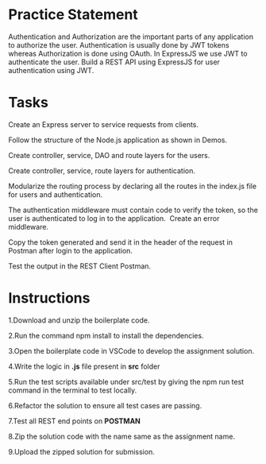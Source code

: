 
# Practice Statement

Authentication and Authorization are the important parts of any application to authorize the user. Authentication is usually done by JWT tokens whereas Authorization is done using OAuth. In ExpressJS we use JWT to authenticate the user.
Build a REST API using ExpressJS for user authentication using JWT.

# Tasks
Create an Express server to service requests from clients.​

Follow the structure of the Node.js application as shown in Demos.​

Create controller, service, DAO and route layers for the users.​

Create controller, service, route layers for authentication.​

Modularize the routing process by declaring all the routes in the index.js file for users and authentication. ​

The authentication middleware must contain code to verify the token, so the user is authenticated to log in to the application.​
​
Create an error middleware.​

Copy the token generated and send it in the header of the request in Postman after login to the application.​

Test the output in the REST Client Postman.

# Instructions

 1.Download and unzip the boilerplate code.
 
 2.Run the command npm install to install the dependencies.
 
 3.Open the boilerplate code in VSCode to develop the assignment solution.
 
 4.Write the logic in **.js** file present in **src** folder
 
 5.Run the test scripts available under src/test by giving the npm run test command in the terminal to test locally.
 
 6.Refactor the solution to ensure all test cases are passing.

 7.Test all REST end points on **POSTMAN**
 
 8.Zip the solution code with the name same as the assignment name.
 
 9.Upload the zipped solution for submission.


 


